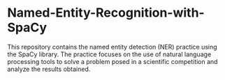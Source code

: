# Named-Entity-Recognition-with-SpaCy
This repository contains the named entity detection (NER) practice using the SpaCy library. The practice focuses on the use of natural language processing tools to solve a problem posed in a scientific competition and analyze the results obtained.
